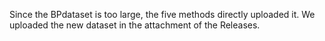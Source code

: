 Since the BPdataset is too large, the five methods directly uploaded it. We uploaded the new dataset in the attachment of the Releases.
